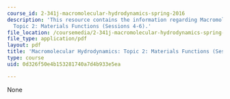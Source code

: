 ```yaml
---
course_id: 2-341j-macromolecular-hydrodynamics-spring-2016
description: 'This resource contains the information regarding Macromolecular Hydrodynamics:
  Topic 2: Materials Functions (Sessions 4-6).'
file_location: /coursemedia/2-341j-macromolecular-hydrodynamics-spring-2016/0d326f50e4b153281740a7d4b933e5ea_MIT2_341JS16_Lec06-slides.pdf
file_type: application/pdf
layout: pdf
title: 'Macromolecular Hydrodynamics: Topic 2: Materials Functions (Sessions 4-6)'
type: course
uid: 0d326f50e4b153281740a7d4b933e5ea

---
```

None
